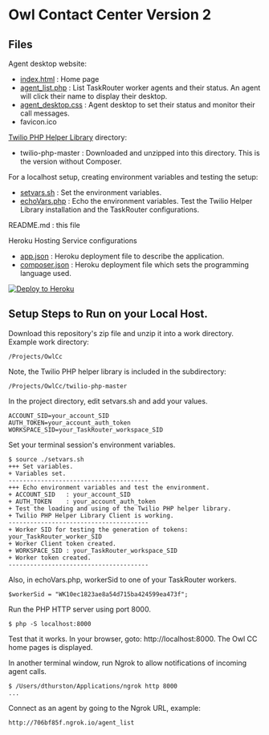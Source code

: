 # Owl Contact Center Version 2

## Files

Agent desktop website:
- [index.html](index.html) : Home page
- [agent_list.php](agent_list.php) : List TaskRouter worker agents and their status. An agent will click their name to display their desktop.
- [agent_desktop.css](agent_desktop.css) : Agent desktop to set their status and monitor their call messages.
- favicon.ico

[Twilio PHP Helper Library](https://www.twilio.com/docs/libraries/php) directory:
- twilio-php-master : Downloaded and unzipped into this directory. This is the version without Composer.

For a localhost setup, creating environment variables and testing the setup:
- [setvars.sh](setvars.sh) : Set the environment variables.
- [echoVars.php](echoVars.php) : Echo the environment variables. Test the Twilio Helper Library installation and the TaskRouter configurations.

README.md : this file

Heroku Hosting Service configurations
- [app.json](app.json) : Heroku deployment file to describe the application.
- [composer.json](composer.json) : Heroku deployment file which sets the programming language used.

[![Deploy to Heroku](https://www.herokucdn.com/deploy/button.svg)](https://heroku.com/deploy?template=https://github.com/tigerfarm/owlcc)

## Setup Steps to Run on your Local Host.

Download this repository's zip file and unzip it into a work directory.
Example work directory:
```
/Projects/OwlCc
```

Note, the Twilio PHP helper library is included in the subdirectory:
```
/Projects/OwlCc/twilio-php-master
```

In the project directory, edit setvars.sh and add your values.

```
ACCOUNT_SID=your_account_SID
AUTH_TOKEN=your_account_auth_token
WORKSPACE_SID=your_TaskRouter_workspace_SID
```

Set your terminal session's environment variables.
```
$ source ./setvars.sh
+++ Set variables.
+ Variables set.
---------------------------------------
+++ Echo environment variables and test the environment.
+ ACCOUNT_SID   : your_account_SID
+ AUTH_TOKEN    : your_account_auth_token
+ Test the loading and using of the Twilio PHP helper library.
+ Twilio PHP Helper Library Client is working.
---------------------------------------
+ Worker SID for testing the generation of tokens: your_TaskRouter_worker_SID
+ Worker Client token created.
+ WORKSPACE_SID : your_TaskRouter_workspace_SID
+ Worker token created.
--------------------------------------- 
```

Also, in echoVars.php, workerSid to one of your TaskRouter workers.
```
$workerSid = "WK10ec1823ae8a54d715ba424599ea473f";
```

Run the PHP HTTP server using port 8000.
```
$ php -S localhost:8000
```

Test that it works. In your browser, goto: http://localhost:8000.
The Owl CC home pages is displayed.

In another terminal window, run Ngrok to allow notifications of incoming agent calls.
```
$ /Users/dthurston/Applications/ngrok http 8000
...
```

Connect as an agent by going to the Ngrok URL, example:
```
http://706bf85f.ngrok.io/agent_list
```

